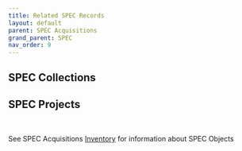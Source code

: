 ```yaml
---
title: Related SPEC Records
layout: default
parent: SPEC Acquisitions
grand_parent: SPEC
nav_order: 9
---
```


## SPEC Collections

## SPEC Projects

&nbsp; 
&nbsp; 

See SPEC Acquisitions [Inventory](https://nypl.github.io/pres-docs/spec/specAcquisitionsInventory.html) for information about SPEC Objects